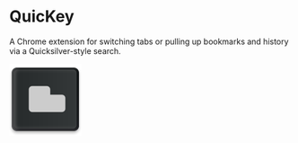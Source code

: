 # QuicKey

A Chrome extension for switching tabs or pulling up bookmarks and history via a Quicksilver-style search.
 
![QuicKey](src/img/icon-128.png)

